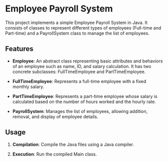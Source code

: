 # Employee Payroll System

This project implements a simple Employee Payroll System in Java. It consists of classes to represent different types of employees (Full-time and Part-time) and a PayrollSystem class to manage the list of employees.

## Features

- **Employee**: An abstract class representing basic attributes and behaviors of an employee such as name, ID, and salary calculation. It has two concrete subclasses: FullTimeEmployee and PartTimeEmployee.

- **FullTimeEmployee**: Represents a full-time employee with a fixed monthly salary.

- **PartTimeEmployee**: Represents a part-time employee whose salary is calculated based on the number of hours worked and the hourly rate.

- **PayrollSystem**: Manages the list of employees, allowing addition, removal, and display of employee details.

## Usage

1. **Compilation**: Compile the Java files using a Java compiler.

2. **Execution**: Run the compiled Main class.


   
